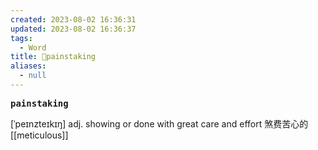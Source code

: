 ```yaml
---
created: 2023-08-02 16:36:31
updated: 2023-08-02 16:36:37
tags:
  - Word
title: 📖painstaking
aliases:
  - null
---
```


<pre><strong>painstaking</strong></pre>
[ˈpeɪnzteɪkɪŋ]
adj. showing or done with great care and effort 煞费苦⼼的
[[meticulous]]
